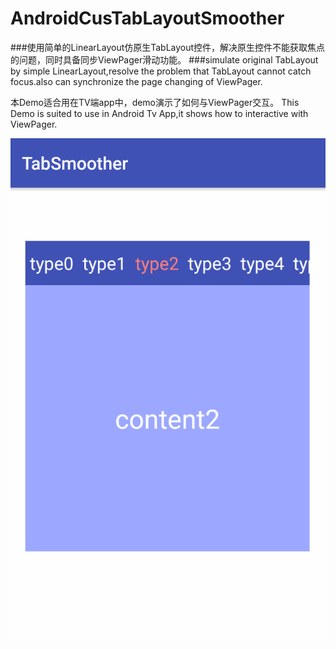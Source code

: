# AndroidCusTabLayoutSmoother
###使用简单的LinearLayout仿原生TabLayout控件，解决原生控件不能获取焦点的问题，同时具备同步ViewPager滑动功能。
###simulate original TabLayout by simple LinearLayout,resolve the problem that TabLayout cannot catch focus.also can synchronize the page changing of ViewPager.


本Demo适合用在TV端app中，demo演示了如何与ViewPager交互。
This Demo is suited to use in Android Tv App,it shows how to interactive with ViewPager.


![image](https://github.com/rabbitinhere/AndroidCusTabLayoutSmoother/raw/master/preview_gif.gif)
